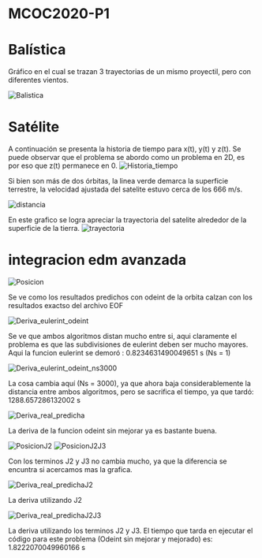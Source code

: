 # MCOC2020-P1
# Balística
Gráfico en el cual se trazan 3 trayectorias de un mismo proyectil, pero con diferentes vientos.

![Balistica](https://user-images.githubusercontent.com/69157278/91086860-7fc0c000-e61d-11ea-9b90-033362e050ff.png)

# Satélite
A continuación se presenta la historia de tiempo para x(t), y(t) y z(t). Se puede observar que el problema se abordo como un problema en 2D, es por eso que z(t) permanece en 0.
![Historia_tiempo](https://user-images.githubusercontent.com/69157278/91518830-11029180-e8bf-11ea-8556-b8ca3742194b.png)


Si bien son más de dos órbitas, la linea verde demarca la superficie terrestre, la velocidad ajustada del satelite estuvo cerca de los 666 m/s.

![distancia](https://user-images.githubusercontent.com/69157278/91518835-1364eb80-e8bf-11ea-807c-32058eacb589.png)


En este grafico se logra apreciar la trayectoria del satelite alrededor de la superficie de la tierra.
![trayectoria](https://user-images.githubusercontent.com/69157278/91518838-14961880-e8bf-11ea-8b54-147fa8428848.png)


# integracion edm avanzada

![Posicion](https://user-images.githubusercontent.com/69157278/92385528-70934500-f0e8-11ea-880d-1d1b2afda91a.png)

Se ve como los resultados predichos con odeint de la orbita calzan con los resultados exactso del archivo EOF


![Deriva_eulerint_odeint](https://user-images.githubusercontent.com/69157278/92385537-74bf6280-f0e8-11ea-881d-8a030aed0045.png)

Se ve que ambos algoritmos distan mucho entre si, aqui claramente el problema es que las subdivisiones de eulerint deben ser mucho mayores. Aqui la funcion eulerint se demoró : 0.8234631490049651 s (Ns = 1)


![Deriva_eulerint_odeint_ns3000](https://user-images.githubusercontent.com/69157278/92386075-7178a680-f0e9-11ea-9f16-5af9dbabf37d.png)

La cosa cambia aquí (Ns = 3000), ya que ahora baja considerablemente la distancia entre ambos algoritmos, pero se sacrifica el tiempo, ya que tardó: 1288.657286132002 s

![Deriva_real_predicha](https://user-images.githubusercontent.com/69157278/92385545-77ba5300-f0e8-11ea-8942-4681cd75306d.png)

La deriva de la funcion odeint sin mejorar ya es bastante buena.


![PosicionJ2](https://user-images.githubusercontent.com/69157278/92385553-7a1cad00-f0e8-11ea-95be-20d5b44f3d06.png)
![PosicionJ2J3](https://user-images.githubusercontent.com/69157278/92385547-7852e980-f0e8-11ea-98e6-da11061eb956.png)

Con los terminos J2 y J3 no cambia mucho, ya que la diferencia se encuntra si acercamos mas la grafica.

![Deriva_real_predichaJ2](https://user-images.githubusercontent.com/69157278/92385544-7721bc80-f0e8-11ea-9870-8a34a68cf16e.png)

La deriva utilizando J2
  
  
![Deriva_real_predichaJ2J3](https://user-images.githubusercontent.com/69157278/92385539-75f08f80-f0e8-11ea-87fe-f2a253cdaa7b.png)

La deriva utilizando los terminos J2 y J3. El tiempo que tarda en ejecutar el código para este problema (Odeint sin mejorar y mejorado) es: 1.8222070049960166 s


